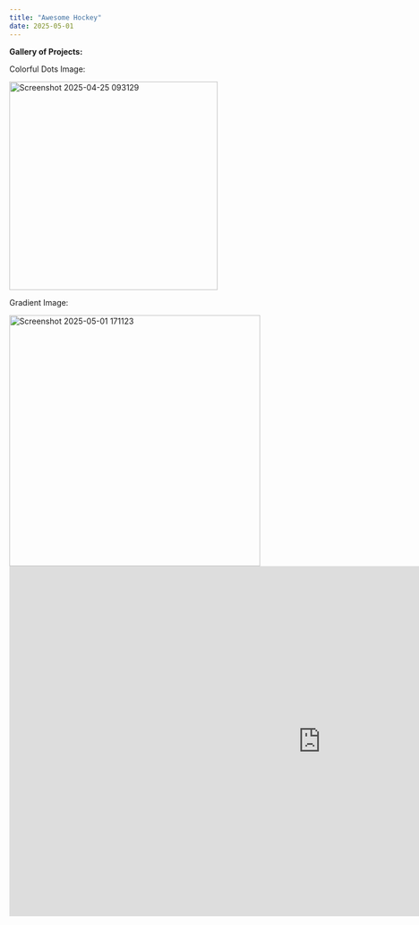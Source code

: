 ```yaml
---
title: "Awesome Hockey"
date: 2025-05-01
---
```

**Gallery of Projects:**

Colorful Dots Image:

<img width="372" alt="Screenshot 2025-04-25 093129" src="https://github.com/user-attachments/assets/c8723345-adb2-4c0f-96ca-b0a33c2761f3" />





Gradient Image:

<img width="448" alt="Screenshot 2025-05-01 171123" src="https://github.com/user-attachments/assets/b8af4dad-3abf-4499-b1a8-eeeeb4e3bc3c" />




<iframe width="1111" height="625" src="https://www.youtube.com/embed/n9V2fkk0G7k" title="Bruce Springsteen &amp; The E Street Band  - Thunder Road - Uncasville, CT-  4.12.24" frameborder="0" allow="accelerometer; autoplay; clipboard-write; encrypted-media; gyroscope; picture-in-picture; web-share" referrerpolicy="strict-origin-when-cross-origin" allowfullscreen></iframe>
